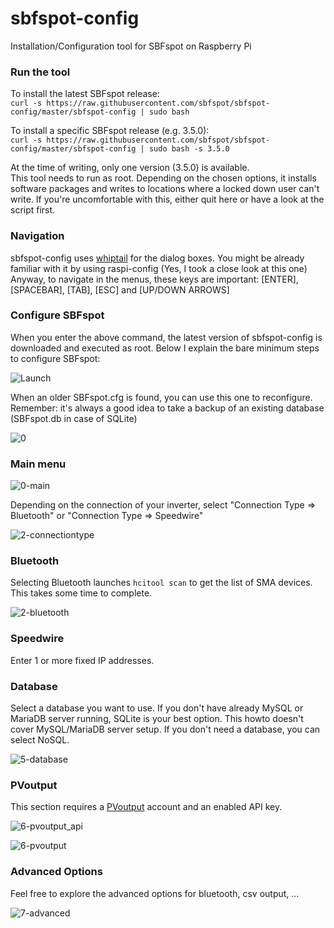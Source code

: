 # sbfspot-config
Installation/Configuration tool for SBFspot on Raspberry Pi

### Run the tool
To install the latest SBFspot release:    
`curl -s https://raw.githubusercontent.com/sbfspot/sbfspot-config/master/sbfspot-config | sudo bash`

To install a specific SBFspot release (e.g. 3.5.0):    
`curl -s https://raw.githubusercontent.com/sbfspot/sbfspot-config/master/sbfspot-config | sudo bash -s 3.5.0`

At the time of writing, only one version (3.5.0) is available.    
This tool needs to run as root. Depending on the chosen options, it installs software packages and writes to locations where a locked down user can't write. If you're uncomfortable with this, either quit here or have a look at the script first.

### Navigation
sbfspot-config uses [whiptail](https://en.wikibooks.org/wiki/Bash_Shell_Scripting/Whiptail) for the dialog boxes. You might be already familiar with it by using raspi-config (Yes, I took a close look at this one)
Anyway, to navigate in the menus, these keys are important: [ENTER], [SPACEBAR], [TAB], [ESC] and [UP/DOWN ARROWS]
  
### Configure SBFspot
When you enter the above command, the latest version of sbfspot-config is downloaded and executed as root.
Below I explain the bare minimum steps to configure SBFspot:

![Launch](https://user-images.githubusercontent.com/1931158/46150028-e68ba200-c26b-11e8-950b-bb7de3053fc2.jpg)

When an older SBFspot.cfg is found, you can use this one to reconfigure.    
Remember: it's always a good idea to take a backup of an existing database (SBFspot.db in case of SQLite)

![0](https://user-images.githubusercontent.com/1931158/46150551-1ab39280-c26d-11e8-8f48-f5c4dc2834ca.JPG)

### Main menu
![0-main](https://user-images.githubusercontent.com/1931158/46151414-053f6800-c26f-11e8-8369-ce1c6a81a694.JPG)

Depending on the connection of your inverter, select "Connection Type => Bluetooth" or "Connection Type => Speedwire"

![2-connectiontype](https://user-images.githubusercontent.com/1931158/46155144-ea70f180-c276-11e8-88cc-a308500a7d6c.JPG)

### Bluetooth
Selecting Bluetooth launches `hcitool scan` to get the list of SMA devices. This takes some time to complete.

![2-bluetooth](https://user-images.githubusercontent.com/1931158/46155238-2310cb00-c277-11e8-88a2-e23d2ac0fb40.jpg)

### Speedwire
Enter 1 or more fixed IP addresses.

### Database
Select a database you want to use. If you don't have already MySQL or MariaDB server running, SQLite is your best option.
This howto doesn't cover MySQL/MariaDB server setup. If you don't need a database, you can select NoSQL.

![5-database](https://user-images.githubusercontent.com/1931158/46250413-a9c1d580-c43a-11e8-93b8-c334f825c2e2.JPG)

### PVoutput
This section requires a [PVoutput](https://pvoutput.org) account and an enabled API key.

![6-pvoutput_api](https://user-images.githubusercontent.com/1931158/46250420-c4944a00-c43a-11e8-8b56-2323cfc04ec5.JPG)

![6-pvoutput](https://user-images.githubusercontent.com/1931158/46250421-c958fe00-c43a-11e8-90a5-853167da58ef.JPG)

### Advanced Options
Feel free to explore the advanced options for bluetooth, csv output, ...

![7-advanced](https://user-images.githubusercontent.com/1931158/46250445-6451d800-c43b-11e8-9748-c2f56156d799.JPG)
